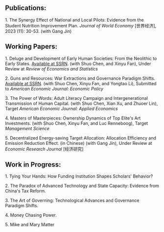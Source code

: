 <h2><b> Publications:</b></h2>
<p>
  1. The Synergy Effect of National and Local Pilots: Evidence from the Student Nutrition Improvement Plan. <i>Journal of World Economy</i> [世界经济], 2023 (11): 30-53. (with Gang Jin)
</p>


 
<h2><b> Working Papers:</b></h2>
<p>
  1. Deluge and Development of Early Human Societies: From the Neolithic to Early States. <a href="https://ssrn.com/abstract=4650064">Available at SSRN</a>. (with Shuo Chen, and Xinyu Fan), Under Review at <i>Review of Economics and Statistics</i>
</p>
<p>
  2. Guns and Resources: War Extractions and Governance Paradigm Shifts. <a href="https://ssrn.com/abstract=4556436">Available at SSRN</a>. (with Shuo Chen, Xinyu Fan, and Yongtao Li), Submitted to <i>American Economic Journal: Economic Policy</i>
</p>
<p>
  3. The Power of Words: Adult Literacy Campaign and Intergenerational Transmission of Human Capital. (with Shuo Chen, Xian Xu, and Zhuoer Lin), Target <i>American Economic Journal: Applied Economics</i>
</p>
<p>
  4. Masters of Masterpieces: Ownership Dynamics of Top Elite's Art Investments. (with Shuo Chen, Xinyu Fan, and Luc Renneboog), Target <i>Management Science</i>
</p>
<p>
  5. Decentralized Energy-saving Target Allocation: Allocation Efficiency and Emission Reduction Effect. (in Chinese) (with Gang Jin), Under Review at <i>Economic Research Journal</i> [经济研究]
</p>



<h2><b> Work in Progress:</b></h2>
<p>
  1. Tying Your Hands: How Funding Institution Shapes Scholars' Behavior?
</p>
<p>
  2. The Paradox of Advanced Technology and State Capacity: Evidence from China's Tax Reform.
</p>
<p>
  3. The Art of Governing: Technological Advances and Governance Paradigm Shifts.
</p>
<p>
  4. Money Chasing Power.
</p>
<p>
  5. Mike and Mary Matter
</p>

